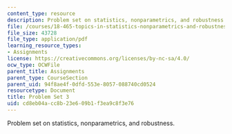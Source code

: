 ```yaml
---
content_type: resource
description: Problem set on statistics, nonparametrics, and robustness.
file: /courses/18-465-topics-in-statistics-nonparametrics-and-robustness-spring-2005/cd8eb04acc8b23e609b1f3ea9c8f3e76_ps3.pdf
file_size: 43728
file_type: application/pdf
learning_resource_types:
- Assignments
license: https://creativecommons.org/licenses/by-nc-sa/4.0/
ocw_type: OCWFile
parent_title: Assignments
parent_type: CourseSection
parent_uid: 94f8ae4f-0dfd-553e-8057-088740cd0524
resourcetype: Document
title: Problem Set 3
uid: cd8eb04a-cc8b-23e6-09b1-f3ea9c8f3e76
---
```

Problem set on statistics, nonparametrics, and robustness.